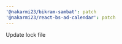 ```yaml
---
'@nakarmi23/bikram-sambat': patch
'@nakarmi23/react-bs-ad-calendar': patch
---
```


Update lock file
